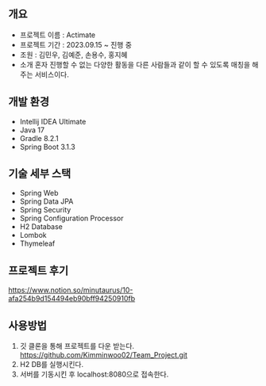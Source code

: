 ## 개요
- 프로젝트 이름 : Actimate
- 프로젝트 기간 : 2023.09.15 ~ 진행 중
- 조원 : 김민우, 김예준, 손용수, 홍지혜
- 소개
  혼자 진행할 수 없는 다양한 활동을 다른 사람들과 같이 할 수 있도록 매칭을 해주는 서비스이다.
  

## 개발 환경

* Intellij IDEA Ultimate
* Java 17
* Gradle 8.2.1
* Spring Boot 3.1.3


## 기술 세부 스택

* Spring Web
* Spring Data JPA
* Spring Security
* Spring Configuration Processor
* H2 Database
* Lombok
* Thymeleaf

## 프로젝트 후기
https://www.notion.so/minutaurus/10-afa254b9d154494eb90bff94250910fb

## 사용방법

1. 깃 클론을 통해 프로젝트를 다운 받는다.
https://github.com/Kimminwoo02/Team_Project.git
2. H2 DB를 실행시킨다.
3. 서버를 기동시킨 후 localhost:8080으로 접속한다.


